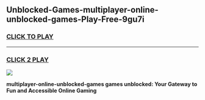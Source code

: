 
## Unblocked-Games-multiplayer-online-unblocked-games-Play-Free-9gu7i
<h3>
<a href="https://premium76.site?title=multiplayer-online-unblocked-games&ref=18A1">CLICK TO PLAY</a></h3>
<hr>

<h3>
<a href="https://premium76.site?title=multiplayer-online-unblocked-games&ref=18A1">CLICK 2 PLAY</a>
  
</h3>

<a href="https://premium76.site?title=multiplayer-online-unblocked-games&ref=18A1"><img src="https://clearcache.store/games.png"></a>


**multiplayer-online-unblocked-games games unblocked: Your Gateway to Fun and Accessible Online Gaming**
